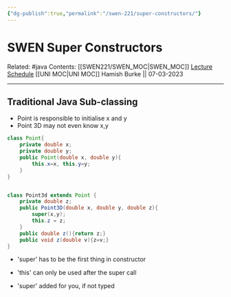 ```yaml
---
{"dg-publish":true,"permalink":"/swen-221/super-constructors/"}
---
```



# SWEN Super Constructors

Related: #java 
Contents: [[SWEN221/SWEN_MOC\|SWEN_MOC]]
[Lecture Schedule](https://ecs.wgtn.ac.nz/Courses/SWEN221_2023T1/LectureSchedule)
[[UNI MOC\|UNI MOC]]
Hamish Burke || 07-03-2023
***

## Traditional Java Sub-classing

- Point is responsible to initialise x and y
- Point 3D may not even know x,y

```java
class Point{
	private double x;
	private double y;
	public Point(double x, double y){
		this.x=x, this.y=y;
	}
}


class Point3d extends Point {
	private double z;
	public Point3D(double x, double y, double z){
		super(x,y);
		this.z = z;
	}
	public double z(){return z;}
	public void z(double v){z=v;}
}
```

- 'super' has to be the first thing in constructor
- 'this' can only be used after the super call


- 'super' added for you, if not typed







